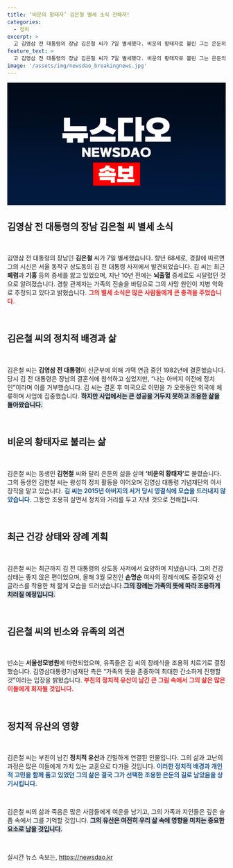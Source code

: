 ```yaml
---
title: ‘비운의 황태자’ 김은철 별세 소식 전해져!
categories:
  - 정치
excerpt: >
  고 김영삼 전 대통령의 장남 김은철 씨가 7일 별세했다. 비운의 황태자로 불린 그는 은둔의 삶을 살아왔으며, 가족장으로 조용히 장례를 치를 예정이다. 건강 악화가 주요 원인으로 추정된다.
feature_text: >
  고 김영삼 전 대통령의 장남 김은철 씨가 7일 별세했다. 비운의 황태자로 불린 그는 은둔의 삶을 살아왔으며, 가족장으로 조용히 장례를 치를 예정이다. 건강 악화가 주요 원인으로 추정된다.
image: '/assets/img/newsdao_breakingnews.jpg'
---
```


<p><img src="/assets/img/newsdao_breakingnews.jpg" alt="bookingtag 속보" /></p>

<h2 data-ke-size="size26">김영삼 전 대통령의 장남 김은철 씨 별세 소식</h2>

<p data-ke-size="size16">&nbsp;</p>

<p data-ke-size="size16">김영삼 전 대통령의 장남인 <b>김은철</b> 씨가 7일 별세했습니다. 향년 68세로, 경찰에 따르면 그의 시신은 서울 동작구 상도동의 김 전 대통령 사저에서 발견되었습니다. 김 씨는 최근 <b>폐렴</b>과 <b>기흉</b> 등의 증세를 앓고 있었으며, 지난 10년 전에는 <b>뇌출혈</b> 증세로도 시달렸던 것으로 알려졌습니다. 경찰 관계자는 가족의 진술을 바탕으로 그의 사망 원인이 지병 악화로 추정되고 있다고 밝혔습니다. <b><span style="color: #ee2323;">그의 별세 소식은 많은 사람들에게 큰 충격을 주었습니다.</span></b></p>

<p data-ke-size="size16">&nbsp;</p>

<h2 data-ke-size="size26">김은철 씨의 정치적 배경과 삶</h2>

<p data-ke-size="size16">&nbsp;</p>

<p data-ke-size="size16">김은철 씨는 <b>김영삼 전 대통령</b>이 신군부에 의해 가택 연금 중인 1982년에 결혼했습니다. 당시 김 전 대통령은 장남의 결혼식에 참석하고 싶었지만, “나는 아버지 이전에 정치인”이라며 이를 거부했습니다. 김 씨는 결혼 후 미국으로 이민을 가 오랫동안 외국에 체류하며 사업에 집중했습니다. <b><span style="background-color: #21538527;">하지만 사업에서는 큰 성공을 거두지 못하고 조용한 삶을 돌아왔습니다.</span></b></p>

<p data-ke-size="size16">&nbsp;</p>

<h2 data-ke-size="size26">비운의 황태자로 불리는 삶</h2>

<p data-ke-size="size16">&nbsp;</p>

<p data-ke-size="size16">김은철 씨는 동생인 <b>김현철</b> 씨와 달리 은둔의 삶을 살며 <b>‘비운의 황태자’</b>로 불렸습니다. 그의 동생인 김현철 씨는 왕성히 정치 활동을 이어오며 김영삼 대통령 기념재단의 이사장직을 맡고 있습니다. <b><span style="color: #1a5490;">김 씨는 2015년 아버지의 서거 당시 영결식에 모습을 드러내지 않았습니다.</span></b> 그동안 조용히 살면서 정치와 거리를 두고 지낸 것으로 전해집니다.</p>

<p data-ke-size="size16">&nbsp;</p>

<h2 data-ke-size="size26">최근 건강 상태와 장례 계획</h2>

<p data-ke-size="size16">&nbsp;</p>

<p data-ke-size="size16">김은철 씨는 최근까지 김 전 대통령의 상도동 사저에서 요양하며 지냈습니다. 그의 건강 상태는 좋지 않은 편이었으며, 올해 3월 모친인 <b>손명순</b> 여사의 장례식에도 중절모와 선글라스를 착용한 채 짧게 모습을 드러냈습니다.<b><span style="background-color: #21538527;">그의 장례는 가족의 뜻에 따라 조용하게 치러질 예정입니다.</span></b></p>

<p data-ke-size="size16">&nbsp;</p>

<h2 data-ke-size="size26">김은철 씨의 빈소와 유족의 의견</h2>

<p data-ke-size="size16">&nbsp;</p>

<p data-ke-size="size16">빈소는 <b>서울성모병원</b>에 마련되었으며, 유족들은 김 씨의 장례식을 조용히 치르기로 결정했습니다. 김영삼대통령기념재단 측은 “가족의 뜻을 존중하여 최대한 간소하게 진행할 것”이라는 입장을 밝혔습니다. <b><span style="color: #ee2323;">부친의 정치적 유산이 남긴 큰 그림 속에서 그의 삶은 많은 이들에게 회자될 것입니다.</span></b></p>

<p data-ke-size="size16">&nbsp;</p>

<h2 data-ke-size="size26">정치적 유산의 영향</h2>

<p data-ke-size="size16">&nbsp;</p>

<p data-ke-size="size16">김은철 씨는 부친이 남긴 <b>정치적 유산</b>과 긴밀하게 연결된 인물입니다. 그의 삶과 고난의 과정은 많은 이들에게 가치 있는 교훈으로 다가올 것입니다. <b><span style="color: #1a5490;">이러한 정치적 배경과 개인적 고민을 함께 품고 있었던 그의 삶은 결국 그가 선택한 조용한 은둔의 길로 남았음을 상기시킵니다.</span></b></p>

<p data-ke-size="size16">&nbsp;</p>

<p data-ke-size="size16">김은철 씨의 삶과 죽음은 많은 사람들에게 여운을 남기고, 그의 가족과 지인들은 깊은 슬픔 속에서 그를 기억할 것입니다. <b><span style="background-color: #21538527;">그의 유산은 여전히 우리 삶 속에 영향을 미치는 중요한 요소로 남을 것입니다.</span></b></p>

<p data-ke-size="size16">&nbsp;</p>
실시간 뉴스 속보는, <a href="https://newsdao.kr" rel="dofollow">https://newsdao.kr</a>


